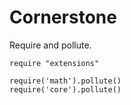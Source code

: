 Cornerstone
===========

Require and pollute.

    require "extensions"

    require('math').pollute()
    require('core').pollute()
